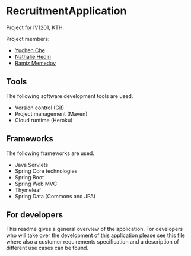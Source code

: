 # RecruitmentApplication
Project for IV1201, KTH.

Project members:
* [Yuchen Che](https://github.com/YuchenC)
* [Nathalie Hedin](https://github.com/nhedi)
* [Ramiz Memedov](https://github.com/memedov)

## Tools
The following software development tools are used.
* Version control (Git)
* Project management (Maven)
* Cloud runtime (Heroku)

## Frameworks
The following frameworks are used.
* Java Servlets
* Spring Core technologies
* Spring Boot
* Spring Web MVC
* Thymeleaf
* Spring Data (Commons and JPA)

## For developers
This readme gives a general overview of the application. For developers who will take over the development of this application please see [this file](CONTRIBUTING.md) where also a customer requirements specification and a description of different use cases can be found.
